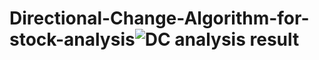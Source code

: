 # Directional-Change-Algorithm-for-stock-analysis![DC analysis result](https://github.com/sheepbacon/Directional-Change-Algorithm-for-stock-analysis/assets/72983721/2064f8f4-c12a-475b-a97a-d3abb65b9345)

